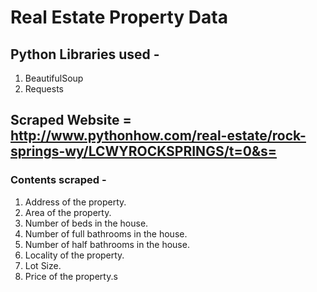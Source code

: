 # Real Estate Property Data

## Python Libraries used - 
1. BeautifulSoup
2. Requests

## Scraped Website = http://www.pythonhow.com/real-estate/rock-springs-wy/LCWYROCKSPRINGS/t=0&s=
### Contents scraped - 
1. Address of the property.
2. Area of the property.
3. Number of beds in the house.
4. Number of full bathrooms in the house.
5. Number of half bathrooms in the house.
6. Locality of the property.
7. Lot Size.
8. Price of the property.s